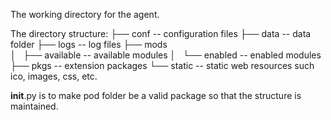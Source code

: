 The working directory for the agent.

The directory structure:
├── conf              -- configuration files
├── data              -- data folder
├── logs              -- log files
├── mods              
│   ├── available     -- available modules
│   └── enabled       -- enabled modules
├── pkgs              -- extension packages
└── static            -- static web resources such ico, images, css, etc.

__init__.py is to make pod folder be a valid package so that the structure is 
maintained.